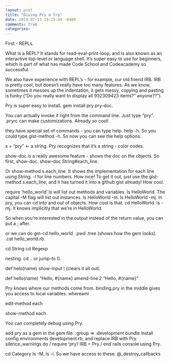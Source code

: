 ```yaml
---
layout: post
title: "Giving Pry a Try"
date: 2014-07-13 19:25:44 -0400
comments: true
categories: 
---
```


First - REPLs.

What is a REPL? It stands for read-eval-print-loop, and is also known as an interactive top-level or language shell. It’s super easy to use for beginners, which is part of what has made Code School and Codeacademy so successful. 

We also have experience with REPL’s - for example, our old friend IRB. IRB is pretty cool, but doesn’t really have too many features. As we know, sometimes it messes up the indentation, it gets messy, copying and pasting is funky (“Do you really want to display all 932309423 items?” anyone??”).

Pry is super easy to install. gem install pry pry-doc.

You can actually invoke it right from the command line. Just type “pry”. 
.pryrc can make customizations. Already so cool!

they have special set of commands - you can type help. help -h. So you could type gist-method -h. So now you can see the help options. 

s = “pry” <- a string. Pry recognizes that it’s a string - color codes.

show-doc is a really awesome feature - shows the doc on the objects. So first, show-doc. show-doc String#each_line.

Or show-method s.each_line. It shows the implementation for each line using String. -l for line numbers. How nice! To get it out, just use the gist-method s.each_line, and it has turned it into a github gist already! How cool. 

require ‘hello_world’
ls will list out methods and variables. ls HelloWorld. The capital -M flag will list out instances. ls HelloWorld -m. ls HelloWorld -mj. 
In pry, you can cd into and out of objects. How cool is that. cd HelloWorld. ls -mj. It knows implicitly that we’re in HelloWorld. 

So when you’re interested in the output instead of the return value, you can put a ; after. 

or we can do gm-cd hello_world.
.pwd
.tree (shows how the gem looks). 
.cat hello_world.rb. 


cd String
cd Regexp

nesting. cd .. or jump-to 0. 

def helo(name)
show-input
! (clears it all out)

def hello(name)
     “Hello, #{name}
amend-line 2 “Hello, #{name}”



Pry knows where our methods come from. binding.pry in the middle gives you access to local variables. 
whereami

edit-method each

show-method each

You can completely debug using Pry.







add pry as a gem in the gem file. :group => :development
bundle install
config environments development.rb, and replace IRB with Pry. silence_warnings do / require ‘pry’/ IRB = Pry / end
rails console using Pry. 

cd Category ls -M, ls -i. So we have access to these. @_destroy_callbacks

